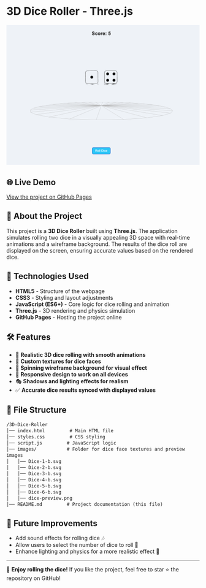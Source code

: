 # 3D Dice Roller - Three.js

![3D Dice Roller](images/roll.png)

## 🌐 Live Demo
[View the project on GitHub Pages](https://yourusername.github.io/repository-name/)

## 📖 About the Project
This project is a **3D Dice Roller** built using **Three.js**. The application simulates rolling two dice in a visually appealing 3D space with real-time animations and a wireframe background. The results of the dice roll are displayed on the screen, ensuring accurate values based on the rendered dice.

## 🚀 Technologies Used
- **HTML5** - Structure of the webpage
- **CSS3** - Styling and layout adjustments
- **JavaScript (ES6+)** - Core logic for dice rolling and animation
- **Three.js** - 3D rendering and physics simulation
- **GitHub Pages** - Hosting the project online

## 🛠 Features
- 🎲 **Realistic 3D dice rolling with smooth animations**
- 🎨 **Custom textures for dice faces**
- 🔄 **Spinning wireframe background for visual effect**
- 📱 **Responsive design to work on all devices**
- 🎭 **Shadows and lighting effects for realism**
- ✅ **Accurate dice results synced with displayed values**

## 📂 File Structure
```
/3D-Dice-Roller
│── index.html         # Main HTML file
│── styles.css         # CSS styling
│── script.js         # JavaScript logic
│── images/           # Folder for dice face textures and preview images
│   │── Dice-1-b.svg
│   │── Dice-2-b.svg
│   │── Dice-3-b.svg
│   │── Dice-4-b.svg
│   │── Dice-5-b.svg
│   │── Dice-6-b.svg
│   │── dice-preview.png
│── README.md         # Project documentation (this file)
```

## 📌 Future Improvements
- Add sound effects for rolling dice 🎶
- Allow users to select the number of dice to roll 🎲
- Enhance lighting and physics for a more realistic effect 🔆

---
🚀 **Enjoy rolling the dice!** If you like the project, feel free to star ⭐ the repository on GitHub!

